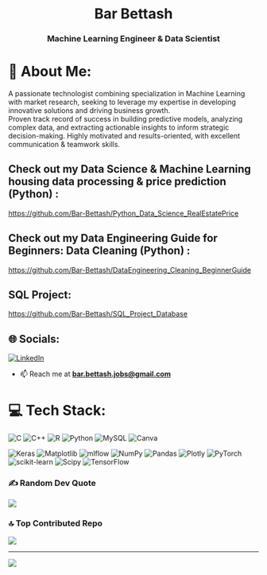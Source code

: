 <h1 align="center">Bar Bettash</h1>
<h3 align="center">Machine Learning Engineer & Data Scientist</h3>


# 💫 About Me:
A passionate technologist combining specialization in Machine Learning with market research, seeking to leverage my expertise in developing innovative solutions and driving business growth. <br>Proven track record of success in building predictive models, analyzing complex data, and extracting actionable insights to inform strategic decision-making. Highly motivated and results-oriented, with excellent communication & teamwork skills.

## Check out my Data Science & Machine Learning housing data processing & price prediction (Python) :
https://github.com/Bar-Bettash/Python_Data_Science_RealEstatePrice

## Check out my Data Engineering Guide for Beginners: Data Cleaning (Python) :
https://github.com/Bar-Bettash/DataEngineering_Cleaning_BeginnerGuide

## SQL Project:
https://github.com/Bar-Bettash/SQL_Project_Database


## 🌐 Socials:
[![LinkedIn](https://img.shields.io/badge/LinkedIn-%230077B5.svg?logo=linkedin&logoColor=white)](https://linkedin.com/in/https://www.linkedin.com/in/barbettash/) 
- 📫 Reach me at **bar.bettash.jobs@gmail.com**

# 💻 Tech Stack:
![C](https://img.shields.io/badge/c-%2300599C.svg?style=for-the-badge&logo=c&logoColor=white) ![C++](https://img.shields.io/badge/c++-%2300599C.svg?style=for-the-badge&logo=c%2B%2B&logoColor=white) ![R](https://img.shields.io/badge/r-%23276DC3.svg?style=for-the-badge&logo=r&logoColor=white) ![Python](https://img.shields.io/badge/python-3670A0?style=for-the-badge&logo=python&logoColor=ffdd54) ![MySQL](https://img.shields.io/badge/mysql-4479A1.svg?style=for-the-badge&logo=mysql&logoColor=white) ![Canva](https://img.shields.io/badge/Canva-%2300C4CC.svg?style=for-the-badge&logo=Canva&logoColor=white) 

![Keras](https://img.shields.io/badge/Keras-%23D00000.svg?style=for-the-badge&logo=Keras&logoColor=white) ![Matplotlib](https://img.shields.io/badge/Matplotlib-%23ffffff.svg?style=for-the-badge&logo=Matplotlib&logoColor=black) ![mlflow](https://img.shields.io/badge/mlflow-%23d9ead3.svg?style=for-the-badge&logo=numpy&logoColor=blue) ![NumPy](https://img.shields.io/badge/numpy-%23013243.svg?style=for-the-badge&logo=numpy&logoColor=white) ![Pandas](https://img.shields.io/badge/pandas-%23150458.svg?style=for-the-badge&logo=pandas&logoColor=white) ![Plotly](https://img.shields.io/badge/Plotly-%233F4F75.svg?style=for-the-badge&logo=plotly&logoColor=white) ![PyTorch](https://img.shields.io/badge/PyTorch-%23EE4C2C.svg?style=for-the-badge&logo=PyTorch&logoColor=white) ![scikit-learn](https://img.shields.io/badge/scikit--learn-%23F7931E.svg?style=for-the-badge&logo=scikit-learn&logoColor=white) ![Scipy](https://img.shields.io/badge/SciPy-%230C55A5.svg?style=for-the-badge&logo=scipy&logoColor=%white) ![TensorFlow](https://img.shields.io/badge/TensorFlow-%23FF6F00.svg?style=for-the-badge&logo=TensorFlow&logoColor=white)


### ✍️ Random Dev Quote
![](https://quotes-github-readme.vercel.app/api?type=horizontal&theme=radical)

### 🔝 Top Contributed Repo
![](https://github-contributor-stats.vercel.app/api?username=Bar-Bettash&limit=5&theme=dark&combine_all_yearly_contributions=true)

---
[![](https://visitcount.itsvg.in/api?id=Bar-Bettash&icon=0&color=0)](https://visitcount.itsvg.in)

<!-- Proudly created with GPRM ( https://gprm.itsvg.in ) -->
